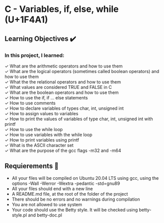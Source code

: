 # C - Variables, if, else, while (U+1F4A1)

## Learning Objectives :heavy_check_mark:

### In this project, I learned:

&check; What are the arithmetic operators and how to use them<br>
&check; What are the logical operators (sometimes called boolean operators) and how to use them<br>
&check; What the the relational operators and how to use them<br>
&check; What values are considered TRUE and FALSE in C<br>
&check; What are the boolean operators and how to use them<br>
&check; How to use the if, if ... else statements<br>
&check; How to use comments<br>
&check; How to declare variables of types char, int, unsigned int<br>
&check; How to assign values to variables<br>
&check; How to print the values of variables of type char, int, unsigned int with printf<br>
&check; How to use the while loop<br>
&check; How to use variables with the while loop<br>
&check; How to print variables using printf<br>
&check; What is the ASCII character set<br>
&check; What are the purpose of the gcc flags -m32 and -m64<br>

## Requierements :page_with_curl:

- All your files will be compiled on Ubuntu 20.04 LTS using gcc, using the options -Wall -Werror -Wextra -pedantic -std=gnu89
- All your files should end with a new line
- A README.md file, at the root of the folder of the project
- There should be no errors and no warnings during compilation
- You are not allowed to use system
- Your code should use the Betty style. It will be checked using betty-style.pl and betty-doc.pl
